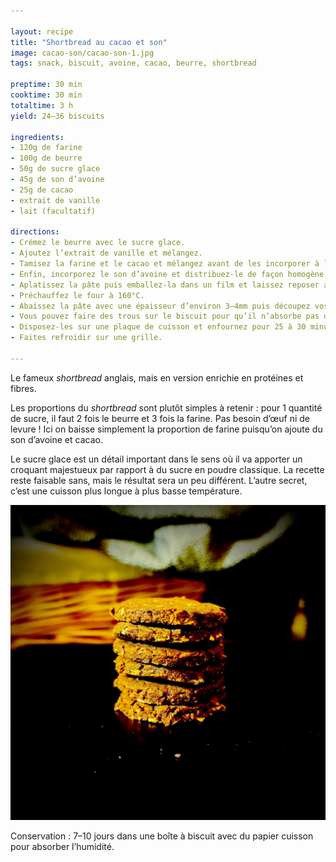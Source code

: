 ```yaml
---

layout: recipe
title: "Shortbread au cacao et son"
image: cacao-son/cacao-son-1.jpg
tags: snack, biscuit, avoine, cacao, beurre, shortbread

preptime: 30 min
cooktime: 30 min
totaltime: 3 h
yield: 24–36 biscuits

ingredients:
- 120g de farine
- 100g de beurre
- 50g de sucre glace
- 45g de son d’avoine
- 25g de cacao
- extrait de vanille
- lait (facultatif)

directions:
- Crémez le beurre avec le sucre glace.
- Ajoutez l’extrait de vanille et mélangez.
- Tamisez la farine et le cacao et mélangez avant de les incorporer à la crème de beurre sucrée. Ne travaillez pas trop la pâte, il faut simplement ne plus apercevoir de grumeau.
- Enfin, incorporez le son d’avoine et distribuez-le de façon homogène.
- Aplatissez la pâte puis emballez-la dans un film et laissez reposer au moins 2 heures au frigo.
- Préchauffez le four à 160°C. 
- Abaissez la pâte avec une épaisseur d’environ 3–4mm puis découpez vos biscuits à l’aide d’un emporte-pièce. Si celle-ci est trop friable, vous pouvez ajouter une cuillère à café de lait pour la rendre un peu plus élastique.
- Vous pouvez faire des trous sur le biscuit pour qu’il n’absorbe pas d’humidité à la cuisson mais ce n'est pas forcément obligatoire comme sur le shortbread classique.
- Disposez-les sur une plaque de cuisson et enfournez pour 25 à 30 minutes ou jusqu’à ce que le biscuit se tienne, pas plus – il n’a pas besoin d’être dur.
- Faites refroidir sur une grille.

---
```


Le fameux <i lang="en">shortbread</i> anglais, mais en version enrichie en protéines et fibres.

Les proportions du <i lang="en">shortbread</i> sont plutôt simples à retenir&nbsp;: pour 1 quantité de sucre, il faut 2 fois le beurre et 3 fois la farine. Pas besoin d’œuf ni de levure&nbsp;! Ici on baisse simplement la proportion de farine puisqu’on ajoute du son d’avoine et cacao.

Le sucre glace est un détail important dans le sens où il va apporter un croquant majestueux par rapport à du sucre en poudre classique. La recette reste faisable sans, mais le résultat sera un peu différent. L’autre secret, c’est une cuisson plus longue à plus basse température.

![Le biscuit reste ultra craquant tout en amenant des fibres et protéines par rapport au shortbread classique.](../images/cacao-son/cacao-son-2.jpg)

Conservation&nbsp;: 7–10 jours dans une boîte à biscuit avec du papier cuisson pour absorber l’humidité.
